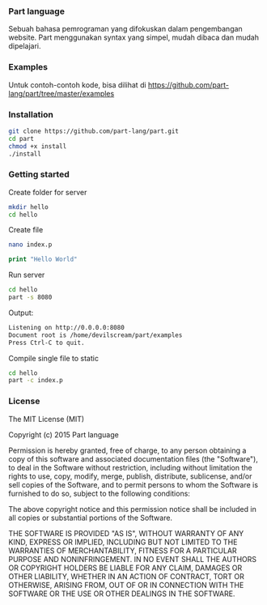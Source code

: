 ### Part language
Sebuah bahasa pemrograman yang difokuskan dalam pengembangan website. Part menggunakan syntax yang simpel, mudah dibaca dan mudah dipelajari.

### Examples
Untuk contoh-contoh kode, bisa dilihat di https://github.com/part-lang/part/tree/master/examples

### Installation
```bash
git clone https://github.com/part-lang/part.git
cd part
chmod +x install
./install
```

### Getting started
Create folder for server
```bash
mkdir hello
cd hello
```

Create file
```bash
nano index.p
```

```php
print "Hello World"
```

Run server
```bash
cd hello
part -s 8080
```

Output:
```bash
Listening on http://0.0.0.0:8080
Document root is /home/devilscream/part/examples
Press Ctrl-C to quit.
```

Compile single file to static
```bash
cd hello
part -c index.p
```

### License

The MIT License (MIT)

Copyright (c) 2015 Part language

Permission is hereby granted, free of charge, to any person obtaining a copy
of this software and associated documentation files (the "Software"), to deal
in the Software without restriction, including without limitation the rights
to use, copy, modify, merge, publish, distribute, sublicense, and/or sell
copies of the Software, and to permit persons to whom the Software is
furnished to do so, subject to the following conditions:

The above copyright notice and this permission notice shall be included in all
copies or substantial portions of the Software.

THE SOFTWARE IS PROVIDED "AS IS", WITHOUT WARRANTY OF ANY KIND, EXPRESS OR
IMPLIED, INCLUDING BUT NOT LIMITED TO THE WARRANTIES OF MERCHANTABILITY,
FITNESS FOR A PARTICULAR PURPOSE AND NONINFRINGEMENT. IN NO EVENT SHALL THE
AUTHORS OR COPYRIGHT HOLDERS BE LIABLE FOR ANY CLAIM, DAMAGES OR OTHER
LIABILITY, WHETHER IN AN ACTION OF CONTRACT, TORT OR OTHERWISE, ARISING FROM,
OUT OF OR IN CONNECTION WITH THE SOFTWARE OR THE USE OR OTHER DEALINGS IN THE
SOFTWARE.
